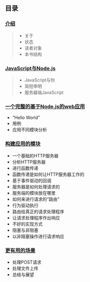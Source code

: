 ## 目录

### [介绍](https://github.com/liugezhou/nodejs_getting_started/blob/master/doc/1.%E4%BB%8B%E7%BB%8D.md)
> + 关于
> + 状态
> + 读者对象
> + 本书结构

### [JavaScript与Node.js](https://github.com/liugezhou/nodejs_getting_started/blob/master/doc/2.JavaScript%E4%B8%8ENode.js.md)
> + JavaScript与你
> + 简短申明
> + 服务器端JavaScript

### [一个完整的基于Node.js的web应用](https://github.com/liugezhou/nodejs_getting_started/blob/master/doc/3.%E4%B8%80%E4%B8%AA%E5%AE%8C%E6%95%B4%E7%9A%84%E5%9F%BA%E4%BA%8ENode.js%E7%9A%84web%E5%BA%94%E7%94%A8.md)
+ “Hello World”
+ 用例
+ 应用不同模块分析

### [构建应用的模块](https://github.com/liugezhou/nodejs_getting_started/blob/master/doc/4.%E6%9E%84%E5%BB%BA%E5%BA%94%E7%94%A8%E7%9A%84%E6%A8%A1%E5%9D%97.md)
+ 一个基础的HTTP服务器
+ 分析HTTP服务器
+ 进行函数传递
+ 函数传递是如何让HTTP服务器工作的
+ 基于事件驱动的回调
+ 服务器是如何处理请求的
+ 服务端的模块放在哪里
+ 如何来进行请求的“路由”
+ 行为驱动执行
+ 路由给真正的请求处理程序
+ 让请求处理程序作出响应
+ 不好的实现方式
+ 阻塞与非阻塞
+ 以非阻塞操作进行请求响应

### [更有用的场景](https://github.com/liugezhou/nodejs_getting_started/blob/master/doc/5.%E6%9B%B4%E6%9C%89%E7%94%A8%E7%9A%84%E5%9C%BA%E6%99%AF.md)
+ 处理POST请求
+ 处理文件上传
+ 总结与展望